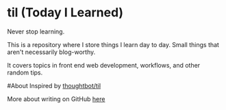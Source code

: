 # til (Today I Learned)
Never stop learning.

This is a repository where I store things I learn day to day. Small things that aren't necessarily blog-worthy.

It covers topics in front end web development, workflows, and other random tips.

#About
Inspired by [thoughtbot/til](https://github.com/thoughtbot/til)

More about writing on GitHub [here](https://help.github.com/articles/basic-writing-and-formatting-syntax/)
